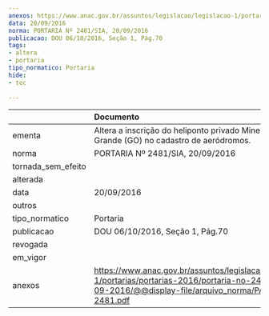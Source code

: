 ```yaml
---
anexos: https://www.anac.gov.br/assuntos/legislacao/legislacao-1/portarias/portarias-2016/portaria-no-2481-sia-20-09-2016/@@display-file/arquivo_norma/PA2016-2481.pdf
data: 20/09/2016
norma: PORTARIA Nº 2481/SIA, 20/09/2016
publicacao: DOU 06/10/2016, Seção 1, Pág.70
tags:
- altera
- portaria
tipo_normatico: Portaria
hide: 
- toc 
 
---
```


|                    | Documento                                                                                                                                                      |
|:-------------------|:---------------------------------------------------------------------------------------------------------------------------------------------------------------|
| ementa             | Altera a inscrição do heliponto privado Mineração Serra Grande (GO) no cadastro de aeródromos.                                                                 |
| norma              | PORTARIA Nº 2481/SIA, 20/09/2016                                                                                                                               |
| tornada_sem_efeito |                                                                                                                                                                |
| alterada           |                                                                                                                                                                |
| data               | 20/09/2016                                                                                                                                                     |
| outros             |                                                                                                                                                                |
| tipo_normatico     | Portaria                                                                                                                                                       |
| publicacao         | DOU 06/10/2016, Seção 1, Pág.70                                                                                                                                |
| revogada           |                                                                                                                                                                |
| em_vigor           |                                                                                                                                                                |
| anexos             | https://www.anac.gov.br/assuntos/legislacao/legislacao-1/portarias/portarias-2016/portaria-no-2481-sia-20-09-2016/@@display-file/arquivo_norma/PA2016-2481.pdf |